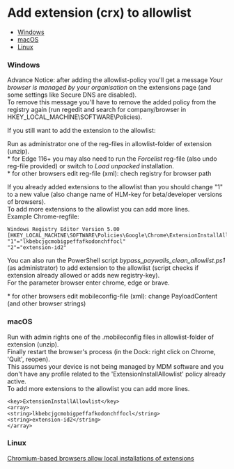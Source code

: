 # Add extension (crx) to allowlist

* [Windows](#windows)
* [macOS](#macOS)
* [Linux](#linux)

### Windows

Advance Notice: after adding the allowlist-policy you'll get a message *Your browser is managed by your organisation* on the extensions page (and some settings like Secure DNS are disabled).\
To remove this message you'll have to remove the added policy from the registry again (run regedit and search for company/browser in HKEY_LOCAL_MACHINE\SOFTWARE\Policies\).

If you still want to add the extension to the allowlist:

Run as administrator one of the reg-files in allowlist-folder of extension (unzip).\
\* for Edge 116+ you may also need to run the *Forcelist* reg-file (also undo reg-file provided) or switch to *Load unpacked* installation.\
\* for other browsers edit reg-file (xml): chech registry for browser path

If you already added extensions to the allowlist than you should change "1" to a new value (also change name of HLM-key for beta/developer versions of browsers).\
To add more extensions to the allowlist you can add more lines.\
Example Chrome-regfile:
```
Windows Registry Editor Version 5.00  
[HKEY_LOCAL_MACHINE\SOFTWARE\Policies\Google\Chrome\ExtensionInstallAllowlist]  
"1"="lkbebcjgcmobigpeffafkodonchffocl"
"2"="extension-id2"
```

You can also run the PowerShell script *bypass_paywalls_clean_allowlist.ps1* (as administrator) to add extension to the allowlist (script checks if extension already allowed or adds new registry-key).\
For the parameter browser enter chrome, edge or brave.

\* for other browsers edit mobileconfig-file (xml): change PayloadContent (and other browser strings)

### macOS

Run with admin rights one of the .mobileconfig files in allowlist-folder of extension (unzip).\
Finally restart the browser's process (in the Dock: right click on Chrome, 'Quit', reopen).\
This assumes your device is not being managed by MDM software and you don't have any profile related to the 'ExtensionInstallAllowlist' policy already active.\
To add more extensions to the allowlist you can add more lines.
```
<key>ExtensionInstallAllowlist</key>
<array>
<string>lkbebcjgcmobigpeffafkodonchffocl</string>
<string>extension-id2</string>
</array>
```

### Linux

[Chromium-based browsers allow local installations of extensions](https://developer.chrome.com/docs/extensions/how-to/distribute#hosting)
